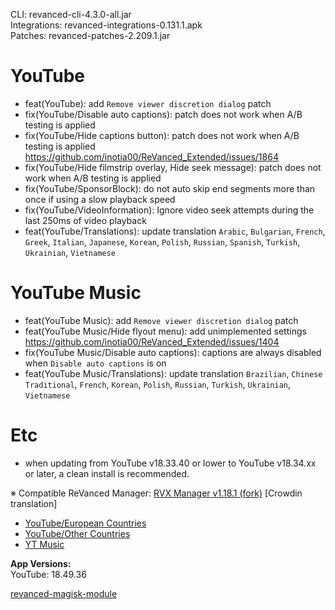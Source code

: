 CLI: revanced-cli-4.3.0-all.jar  
Integrations: revanced-integrations-0.131.1.apk  
Patches: revanced-patches-2.209.1.jar  

YouTube
==
- feat(YouTube): add `Remove viewer discretion dialog` patch
- fix(YouTube/Disable auto captions): patch does not work when A/B testing is applied
- fix(YouTube/Hide captions button): patch does not work when A/B testing is applied https://github.com/inotia00/ReVanced_Extended/issues/1864
- fix(YouTube/Hide filmstrip overlay, Hide seek message): patch does not work when A/B testing is applied
- fix(YouTube/SponsorBlock): do not auto skip end segments more than once if using a slow playback speed
- fix(YouTube/VideoInformation): Ignore video seek attempts during the last 250ms of video playback
- feat(YouTube/Translations): update translation
`Arabic`, `Bulgarian`, `French`, `Greek`, `Italian`, `Japanese`, `Korean`, `Polish`, `Russian`, `Spanish`, `Turkish`, `Ukrainian`, `Vietnamese`


YouTube Music
==
- feat(YouTube Music): add `Remove viewer discretion dialog` patch
- feat(YouTube Music/Hide flyout menu): add unimplemented settings https://github.com/inotia00/ReVanced_Extended/issues/1404
- fix(YouTube Music/Disable auto captions): captions are always disabled when `Disable auto captions` is on
- feat(YouTube Music/Translations): update translation
`Brazilian`, `Chinese Traditional`, `French`, `Korean`, `Polish`, `Russian`, `Turkish`, `Ukrainian`, `Vietnamese`


Etc
==
- when updating from YouTube v18.33.40 or lower to YouTube v18.34.xx or later, a clean install is recommended.

※ Compatible ReVanced Manager: [RVX Manager v1.18.1 (fork)](https://github.com/inotia00/revanced-manager/releases/tag/v1.18.1)
[Crowdin translation]
- [YouTube/European Countries](https://crowdin.com/project/revancedextendedeu)
- [YouTube/Other Countries](https://crowdin.com/project/revancedextended)
- [YT Music](https://crowdin.com/project/revancedmusicextended)

  
**App Versions:**  
YouTube: 18.49.36  

[revanced-magisk-module](https://github.com/j-hc/revanced-magisk-module)  
